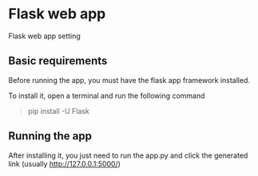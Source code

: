 # Flask web app

Flask web app setting

## Basic requirements

Before running the app, you must have the flask app framework installed.

To install it, open a terminal and run the following command

> pip install -U Flask

## Running the app

After installing it, you just need to run the app.py and click the generated link (usually http://127.0.0.1:5000/)

